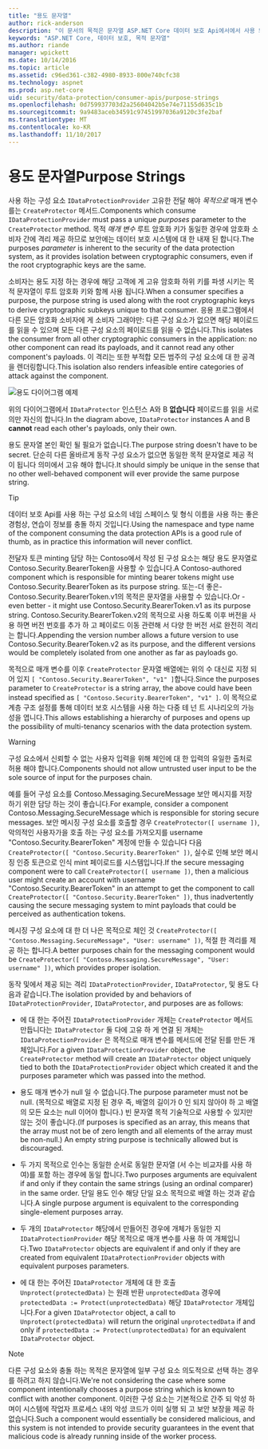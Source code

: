 ```yaml
---
title: "용도 문자열"
author: rick-anderson
description: "이 문서의 목적은 문자열 ASP.NET Core 데이터 보호 Api에서에서 사용 되는 방법을 자세히 설명 합니다."
keywords: "ASP.NET Core, 데이터 보호, 목적 문자열"
ms.author: riande
manager: wpickett
ms.date: 10/14/2016
ms.topic: article
ms.assetid: c96ed361-c382-4980-8933-800e740cfc38
ms.technology: aspnet
ms.prod: asp.net-core
uid: security/data-protection/consumer-apis/purpose-strings
ms.openlocfilehash: 0d759937703d2a25604042b5e74e71155d635c1b
ms.sourcegitcommit: 9a9483aceb34591c97451997036a9120c3fe2baf
ms.translationtype: MT
ms.contentlocale: ko-KR
ms.lasthandoff: 11/10/2017
---
```

# <a name="purpose-strings"></a><span data-ttu-id="013b2-104">용도 문자열</span><span class="sxs-lookup"><span data-stu-id="013b2-104">Purpose Strings</span></span>

<a name="data-protection-consumer-apis-purposes"></a>

<span data-ttu-id="013b2-105">사용 하는 구성 요소 `IDataProtectionProvider` 고유한 전달 해야 *목적으로* 매개 변수를는 `CreateProtector` 메서드.</span><span class="sxs-lookup"><span data-stu-id="013b2-105">Components which consume `IDataProtectionProvider` must pass a unique *purposes* parameter to the `CreateProtector` method.</span></span> <span data-ttu-id="013b2-106">목적 *매개 변수* 루트 암호화 키가 동일한 경우에 암호화 소비자 간에 격리 제공 하므로 보안에는 데이터 보호 시스템에 대 한 내재 된 합니다.</span><span class="sxs-lookup"><span data-stu-id="013b2-106">The purposes *parameter* is inherent to the security of the data protection system, as it provides isolation between cryptographic consumers, even if the root cryptographic keys are the same.</span></span>

<span data-ttu-id="013b2-107">소비자는 용도 지정 하는 경우에 해당 고객에 게 고유 암호화 하위 키를 파생 시키는 목적 문자열이 루트 암호화 키와 함께 사용 됩니다.</span><span class="sxs-lookup"><span data-stu-id="013b2-107">When a consumer specifies a purpose, the purpose string is used along with the root cryptographic keys to derive cryptographic subkeys unique to that consumer.</span></span> <span data-ttu-id="013b2-108">응용 프로그램에서 다른 모든 암호화 소비자에 게 소비자 그래야만: 다른 구성 요소가 없으면 해당 페이로드를 읽을 수 있으며 모든 다른 구성 요소의 페이로드를 읽을 수 없습니다.</span><span class="sxs-lookup"><span data-stu-id="013b2-108">This isolates the consumer from all other cryptographic consumers in the application: no other component can read its payloads, and it cannot read any other component's payloads.</span></span> <span data-ttu-id="013b2-109">이 격리는 또한 부적합 모든 범주의 구성 요소에 대 한 공격을 렌더링합니다.</span><span class="sxs-lookup"><span data-stu-id="013b2-109">This isolation also renders infeasible entire categories of attack against the component.</span></span>

![용도 다이어그램 예제](purpose-strings/_static/purposes.png)

<span data-ttu-id="013b2-111">위의 다이어그램에서 `IDataProtector` 인스턴스 A와 B **없습니다** 페이로드를 읽을 서로의만 자신의 합니다.</span><span class="sxs-lookup"><span data-stu-id="013b2-111">In the diagram above, `IDataProtector` instances A and B **cannot** read each other's payloads, only their own.</span></span>

<span data-ttu-id="013b2-112">용도 문자열 본인 확인 될 필요가 없습니다.</span><span class="sxs-lookup"><span data-stu-id="013b2-112">The purpose string doesn't have to be secret.</span></span> <span data-ttu-id="013b2-113">단순히 다른 올바르게 동작 구성 요소가 없으면 동일한 목적 문자열로 제공 적이 됩니다 의미에서 고유 해야 합니다.</span><span class="sxs-lookup"><span data-stu-id="013b2-113">It should simply be unique in the sense that no other well-behaved component will ever provide the same purpose string.</span></span>

>[!TIP]
> <span data-ttu-id="013b2-114">데이터 보호 Api를 사용 하는 구성 요소의 네임 스페이스 및 형식 이름을 사용 하는 좋은 경험상, 연습이 정보를 충돌 하지 것입니다.</span><span class="sxs-lookup"><span data-stu-id="013b2-114">Using the namespace and type name of the component consuming the data protection APIs is a good rule of thumb, as in practice this information will never conflict.</span></span>
>
><span data-ttu-id="013b2-115">전달자 토큰 minting 담당 하는 Contoso에서 작성 된 구성 요소는 해당 용도 문자열로 Contoso.Security.BearerToken을 사용할 수 있습니다.</span><span class="sxs-lookup"><span data-stu-id="013b2-115">A Contoso-authored component which is responsible for minting bearer tokens might use Contoso.Security.BearerToken as its purpose string.</span></span> <span data-ttu-id="013b2-116">또는-더 좋은-Contoso.Security.BearerToken.v1의 목적은 문자열을 사용할 수 있습니다.</span><span class="sxs-lookup"><span data-stu-id="013b2-116">Or - even better - it might use Contoso.Security.BearerToken.v1 as its purpose string.</span></span> <span data-ttu-id="013b2-117">Contoso.Security.BearerToken.v2의 목적으로 사용 하도록 이후 버전을 사용 하면 버전 번호를 추가 하 고 페이로드 이동 관련해 서 다양 한 버전 서로 완전히 격리는 합니다.</span><span class="sxs-lookup"><span data-stu-id="013b2-117">Appending the version number allows a future version to use Contoso.Security.BearerToken.v2 as its purpose, and the different versions would be completely isolated from one another as far as payloads go.</span></span>

<span data-ttu-id="013b2-118">목적으로 매개 변수를 이후 `CreateProtector` 문자열 배열에는 위의 수 대신로 지정 되어 있지 `[ "Contoso.Security.BearerToken", "v1" ]`합니다.</span><span class="sxs-lookup"><span data-stu-id="013b2-118">Since the purposes parameter to `CreateProtector` is a string array, the above could have been instead specified as `[ "Contoso.Security.BearerToken", "v1" ]`.</span></span> <span data-ttu-id="013b2-119">이 목적으로 계층 구조 설정를 통해 데이터 보호 시스템을 사용 하는 다중 테 넌 트 시나리오의 가능성을 엽니다.</span><span class="sxs-lookup"><span data-stu-id="013b2-119">This allows establishing a hierarchy of purposes and opens up the possibility of multi-tenancy scenarios with the data protection system.</span></span>

<a name="data-protection-contoso-purpose"></a>

>[!WARNING]
> <span data-ttu-id="013b2-120">구성 요소에서 신뢰할 수 없는 사용자 입력을 위해 체인에 대 한 입력의 유일한 출처로 허용 해야 합니다.</span><span class="sxs-lookup"><span data-stu-id="013b2-120">Components should not allow untrusted user input to be the sole source of input for the purposes chain.</span></span>
>
><span data-ttu-id="013b2-121">예를 들어 구성 요소를 Contoso.Messaging.SecureMessage 보안 메시지를 저장 하기 위한 담당 하는 것이 좋습니다.</span><span class="sxs-lookup"><span data-stu-id="013b2-121">For example, consider a component Contoso.Messaging.SecureMessage which is responsible for storing secure messages.</span></span> <span data-ttu-id="013b2-122">보안 메시징 구성 요소를 호출할 경우 `CreateProtector([ username ])`, 악의적인 사용자가을 호출 하는 구성 요소를 가져오지를 username "Contoso.Security.BearerToken" 계정에 만들 수 있습니다 다음 `CreateProtector([ "Contoso.Security.BearerToken" ])`, 실수로 인해 보안 메시징 인증 토큰으로 인식 mint 페이로드를 시스템입니다.</span><span class="sxs-lookup"><span data-stu-id="013b2-122">If the secure messaging component were to call `CreateProtector([ username ])`, then a malicious user might create an account with username "Contoso.Security.BearerToken" in an attempt to get the component to call `CreateProtector([ "Contoso.Security.BearerToken" ])`, thus inadvertently causing the secure messaging system to mint payloads that could be perceived as authentication tokens.</span></span>
>
><span data-ttu-id="013b2-123">메시징 구성 요소에 대 한 더 나은 목적으로 체인 것 `CreateProtector([ "Contoso.Messaging.SecureMessage", "User: username" ])`, 적절 한 격리를 제공 하는 합니다.</span><span class="sxs-lookup"><span data-stu-id="013b2-123">A better purposes chain for the messaging component would be `CreateProtector([ "Contoso.Messaging.SecureMessage", "User: username" ])`, which provides proper isolation.</span></span>

<span data-ttu-id="013b2-124">동작 및에서 제공 되는 격리 `IDataProtectionProvider`, `IDataProtector`, 및 용도 다음과 같습니다.</span><span class="sxs-lookup"><span data-stu-id="013b2-124">The isolation provided by and behaviors of `IDataProtectionProvider`, `IDataProtector`, and purposes are as follows:</span></span>

* <span data-ttu-id="013b2-125">에 대 한는 주어진 `IDataProtectionProvider` 개체는 `CreateProtector` 메서드 만듭니다는 `IDataProtector` 둘 다에 고유 하 게 연결 된 개체는 `IDataProtectionProvider` 은 목적으로 매개 변수를 메서드에 전달 된를 만든 개체입니다.</span><span class="sxs-lookup"><span data-stu-id="013b2-125">For a given `IDataProtectionProvider` object, the `CreateProtector` method will create an `IDataProtector` object uniquely tied to both the `IDataProtectionProvider` object which created it and the purposes parameter which was passed into the method.</span></span>

* <span data-ttu-id="013b2-126">용도 매개 변수가 null 일 수 없습니다.</span><span class="sxs-lookup"><span data-stu-id="013b2-126">The purpose parameter must not be null.</span></span> <span data-ttu-id="013b2-127">(목적으로 배열로 지정 된 경우 즉, 배열의 길이가 0 인 되지 않아야 하 고 배열의 모든 요소는 null 이어야 합니다.) 빈 문자열 목적 기술적으로 사용할 수 있지만 않는 것이 좋습니다.</span><span class="sxs-lookup"><span data-stu-id="013b2-127">(If purposes is specified as an array, this means that the array must not be of zero length and all elements of the array must be non-null.) An empty string purpose is technically allowed but is discouraged.</span></span>

* <span data-ttu-id="013b2-128">두 가지 목적으로 인수는 동일한 순서로 동일한 문자열 (서 수는 비교자를 사용 하 여)를 포함 하는 경우에 동일 합니다.</span><span class="sxs-lookup"><span data-stu-id="013b2-128">Two purposes arguments are equivalent if and only if they contain the same strings (using an ordinal comparer) in the same order.</span></span> <span data-ttu-id="013b2-129">단일 용도 인수 해당 단일 요소 목적으로 배열 하는 것과 같습니다.</span><span class="sxs-lookup"><span data-stu-id="013b2-129">A single purpose argument is equivalent to the corresponding single-element purposes array.</span></span>

* <span data-ttu-id="013b2-130">두 개의 `IDataProtector` 해당에서 만들어진 경우에 개체가 동일한 지 `IDataProtectionProvider` 해당 목적으로 매개 변수를 사용 하 여 개체입니다.</span><span class="sxs-lookup"><span data-stu-id="013b2-130">Two `IDataProtector` objects are equivalent if and only if they are created from equivalent `IDataProtectionProvider` objects with equivalent purposes parameters.</span></span>

* <span data-ttu-id="013b2-131">에 대 한는 주어진 `IDataProtector` 개체에 대 한 호출 `Unprotect(protectedData)` 는 원래 반환 `unprotectedData` 경우에 `protectedData := Protect(unprotectedData)` 해당 `IDataProtector` 개체입니다.</span><span class="sxs-lookup"><span data-stu-id="013b2-131">For a given `IDataProtector` object, a call to `Unprotect(protectedData)` will return the original `unprotectedData` if and only if `protectedData := Protect(unprotectedData)` for an equivalent `IDataProtector` object.</span></span>

> [!NOTE]
> <span data-ttu-id="013b2-132">다른 구성 요소와 충돌 하는 목적은 문자열에 일부 구성 요소 의도적으로 선택 하는 경우를 하려고 하지 않습니다.</span><span class="sxs-lookup"><span data-stu-id="013b2-132">We're not considering the case where some component intentionally chooses a purpose string which is known to conflict with another component.</span></span> <span data-ttu-id="013b2-133">이러한 구성 요소는 기본적으로 간주 되 악성 하며이 시스템에 작업자 프로세스 내의 악성 코드가 이미 실행 되 고 보안 보장을 제공 하 없습니다.</span><span class="sxs-lookup"><span data-stu-id="013b2-133">Such a component would essentially be considered malicious, and this system is not intended to provide security guarantees in the event that malicious code is already running inside of the worker process.</span></span>
